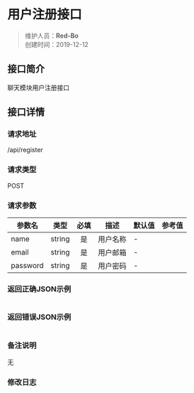 # 用户注册接口
>维护人员：**Red-Bo**  
>创建时间：2019-12-12

## 接口简介
聊天模块用户注册接口 

## 接口详情

### 请求地址
/api/register

### 请求类型
POST

### 请求参数
| 参数名 | 类型 | 必填 | 描述 | 默认值 | 参考值 |
| --- | :---: | :---: | --- | --- | --- |
| name | string | 是 | 用户名称 | - |  |
| email | string | 是 | 用户邮箱 | - |  |
| password | string | 是 | 用户密码 | - |  |

### 返回正确JSON示例
```javascript

```
### 返回错误JSON示例
```javascript

```

### 备注说明
无

### 修改日志

